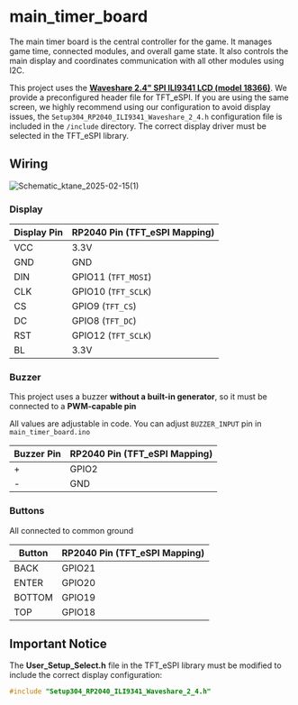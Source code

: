 # main_timer_board

The main timer board is the central controller for the game. It manages game time, connected modules, and overall game state. It also controls the main display and coordinates communication with all other modules using I2C.

This project uses the [**Waveshare 2.4" SPI ILI9341 LCD (model 18366)**](https://www.waveshare.com/2.4inch-lcd-module.htm). We provide a preconfigured header file for TFT_eSPI. If you are using the same screen, we highly recommend using our configuration to avoid display issues, the `Setup304_RP2040_ILI9341_Waveshare_2_4.h` configuration file is included in the `/include` directory. The correct display driver must be selected in the TFT_eSPI library.

## Wiring

![Schematic_ktane_2025-02-15(1)](https://github.com/user-attachments/assets/3e455859-c36e-485e-b60c-2bf7877c227d)

### Display

| **Display Pin** | **RP2040 Pin (TFT_eSPI Mapping)** |
|-----------------|-----------------------------------|
| VCC             | 3.3V                              |
| GND             | GND                               |
| DIN             | GPIO11 (`TFT_MOSI`)               |
| CLK             | GPIO10 (`TFT_SCLK`)               |
| CS              | GPIO9  (`TFT_CS`)                 |
| DC              | GPIO8 (`TFT_DC`)                  |
| RST             | GPIO12 (`TFT_SCLK`)               |
| BL              | 3.3V                              |

### Buzzer

This project uses a buzzer **without a built-in generator**, so it must be connected to a **PWM-capable pin**

All values are adjustable in code. You can adjust `BUZZER_INPUT` pin in `main_timer_board.ino`

| **Buzzer Pin** | **RP2040 Pin (TFT_eSPI Mapping)** |
|----------------|-----------------------------------|
| +              | GPIO2                             |
| -              | GND                               |

### Buttons

All connected to common ground

| **Button**     | **RP2040 Pin (TFT_eSPI Mapping)** |
|----------------|-----------------------------------|
| BACK           | GPIO21                            |
| ENTER          | GPIO20                            |
| BOTTOM         | GPIO19                            |
| TOP            | GPIO18                            |

## **Important Notice**

The **User_Setup_Select.h** file in the TFT_eSPI library must be modified to include the correct display configuration:

```cpp
#include "Setup304_RP2040_ILI9341_Waveshare_2_4.h"
```
